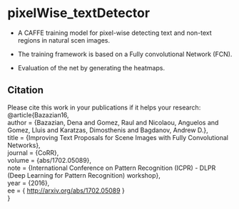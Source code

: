 # pixelWise_textDetector

- A CAFFE training model for pixel-wise detecting text and non-text regions in natural scen images. <br />

- The training framework is based on a Fully convolutional Network (FCN). <br />

- Evaluation of the net by generating the heatmaps.  <br />
 
## Citation
Please cite this work in your publications if it helps your research: <br />
@article{Bazazian16, <br />
author  = {Bazazian, Dena and Gomez, Raul and Nicolaou, Anguelos and Gomez, Lluis and Karatzas, Dimosthenis and Bagdanov, Andrew D.},<br />
title   = {Improving Text Proposals for Scene Images with Fully Convolutional Networks},<br />
journal = {CoRR},<br />
volume  = {abs/1702.05089},<br />
note    = {International Conference on Pattern Recognition (ICPR) - DLPR (Deep Learning for Pattern Recognition) workshop},<br />
year    = {2016},<br />
ee      = { http://arxiv.org/abs/1702.05089 } <br />
}
